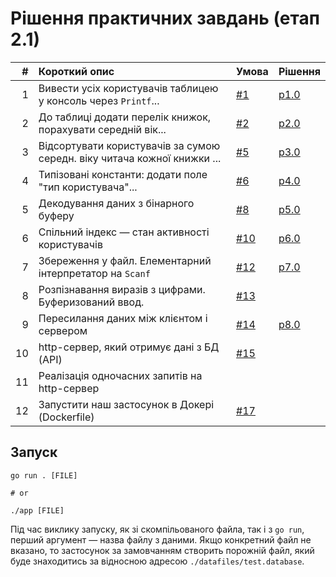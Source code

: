 # Рішення практичних завдань (етап 2.1)

|  # | Короткий опис                                                  | Умова | Рішення |
|---:|:---------------------------------------------------------------|-------|---------|
|  1 | Вивести усіх користувачів таблицею у консоль через `Printf`... | [#1](https://github.com/grescher/goc-s2-psets/issues/1) | [p1.0](https://github.com/grescher/goc-s2-psets/releases/tag/p1.0) |
|  2 | До таблиці додати перелік книжок, порахувати середній вік...   | [#2](https://github.com/grescher/goc-s2-psets/issues/2) | [p2.0](https://github.com/grescher/goc-s2-psets/releases/tag/p2.0) |
|  3 | Відсортувати користувачів за сумою середн. віку читача кожної книжки ... | [#5](https://github.com/grescher/goc-s2-psets/issues/5) | [p3.0](https://github.com/grescher/goc-s2-psets/releases/tag/p3.0) |
|  4 | Типізовані константи: додати поле "тип користувача"...         | [#6](https://github.com/grescher/goc-s2-psets/issues/6) | [p4.0](https://github.com/grescher/goc-s2-psets/releases/tag/p4.0) |
|  5 | Декодування даних з бінарного буферу                           | [#8](https://github.com/grescher/goc-s2-psets/issues/8) | [p5.0](https://github.com/grescher/goc-s2-psets/releases/tag/p5.0) |
|  6 | Спільний індекс — стан активності користувачів                 | [#10](https://github.com/grescher/goc-s2-psets/issues/10) | [p6.0](https://github.com/grescher/goc-s2-psets/releases/tag/p6.0) |
|  7 | Збереження у файл. Елементарний інтерпретатор на `Scanf`       | [#12](https://github.com/grescher/goc-s2-psets/issues/12) | [p7.0](https://github.com/grescher/goc-s2-psets/releases/tag/p7.0) |
|  8 | Розпізнавання виразів з цифрами. Буферизований ввод.           | [#13](https://github.com/grescher/goc-s2-psets/issues/13) | |
|  9 | Пересилання даних між клієнтом і сервером                      | [#14](https://github.com/grescher/goc-s2-psets/issues/14) | [p8.0](https://github.com/grescher/goc-s2-psets/releases/tag/p8.0)|
| 10 | http-сервер, який отримує дані з БД (API)                      | [#15](https://github.com/grescher/goc-s2-psets/issues/15) | |
| 11 | Реалізація одночасних запитів на http-сервер                   | | |
| 12 | Запустити наш застосунок в Докері (Dockerfile)                 | [#17](https://github.com/grescher/goc-s2-psets/issues/17) | |

## Запуск

```term
go run . [FILE]

# or

./app [FILE]
```

Під час виклику запуску, як зі скомпільованого файла, так і з `go run`, перший аргумент — назва файлу з даними. Якщо конкретний файл не вказано, то застосунок за замовчанням створить порожній файл, який буде знаходитись за відносною адресою `./datafiles/test.database`.
